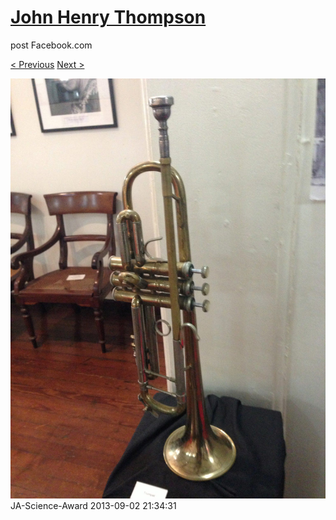 # [John Henry Thompson](../README.md)
post Facebook.com

[< Previous](2013-09-02-20.md) [Next >](2013-09-02-22.md)

[![](../media/2013-09-02/JA-Science-Award-10.jpg)](../README.md)
JA-Science-Award
2013-09-02 21:34:31